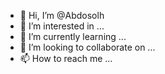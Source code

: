 - 👋 Hi, I’m @Abdosolh
- 👀 I’m interested in ...
- 🌱 I’m currently learning ...
- 💞️ I’m looking to collaborate on ...
- 📫 How to reach me ...

<!---
Abdosolh/Abdosolh is a ✨ special ✨ repository because its `README.md` (this file) appears on your GitHub profile.
You can click the Preview link to take a look at your changes.
--->

